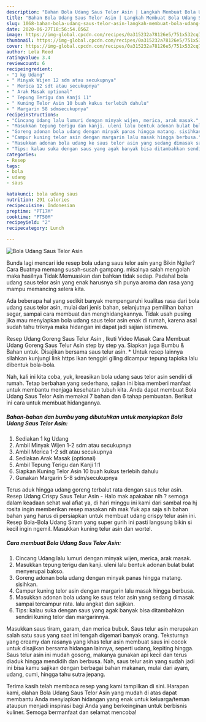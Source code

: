 ```yaml
---
description: "Bahan Bola Udang Saus Telor Asin | Langkah Membuat Bola Udang Saus Telor Asin Yang Sempurna"
title: "Bahan Bola Udang Saus Telor Asin | Langkah Membuat Bola Udang Saus Telor Asin Yang Sempurna"
slug: 1068-bahan-bola-udang-saus-telor-asin-langkah-membuat-bola-udang-saus-telor-asin-yang-sempurna
date: 2020-06-27T18:56:54.056Z
image: https://img-global.cpcdn.com/recipes/0a315232a78126e5/751x532cq70/bola-udang-saus-telor-asin-foto-resep-utama.jpg
thumbnail: https://img-global.cpcdn.com/recipes/0a315232a78126e5/751x532cq70/bola-udang-saus-telor-asin-foto-resep-utama.jpg
cover: https://img-global.cpcdn.com/recipes/0a315232a78126e5/751x532cq70/bola-udang-saus-telor-asin-foto-resep-utama.jpg
author: Lela Reed
ratingvalue: 3.4
reviewcount: 6
recipeingredient:
- "1 kg Udang"
- " Minyak Wijen 12 sdm atau secukupnya"
- " Merica 12 sdt atau secukupnya"
- " Arak Masak optional"
- " Tepung Terigu dan Kanji 11"
- " Kuning Telor Asin 10 buah kukus terlebih dahulu"
- " Margarin 58 sdmsecukupnya"
recipeinstructions:
- "Cincang Udang lalu lumuri dengan minyak wijen, merica, arak masak."
- "Masukkan tepung terigu dan kanji. uleni lalu bentuk adonan bulat bulat menyerupai bakso."
- "Goreng adonan bola udang dengan minyak panas hingga matang. sisihkan."
- "Campur kuning telor asin dengan margarin lalu masak hingga berbusa."
- "Masukkan adonan bola udang ke saus telor asin yang sedang dimasak sampai tercampur rata. lalu angkat dan sajikan."
- "Tips: kalau suka dengan saus yang agak banyak bisa ditambahkan sendiri kuning telor dan margarinnya."
categories:
- Resep
tags:
- bola
- udang
- saus

katakunci: bola udang saus 
nutrition: 291 calories
recipecuisine: Indonesian
preptime: "PT17M"
cooktime: "PT50M"
recipeyield: "2"
recipecategory: Lunch

---
```



![Bola Udang Saus Telor Asin](https://img-global.cpcdn.com/recipes/0a315232a78126e5/751x532cq70/bola-udang-saus-telor-asin-foto-resep-utama.jpg)

Bunda lagi mencari ide resep bola udang saus telor asin yang Bikin Ngiler? Cara Buatnya memang susah-susah gampang. misalnya salah mengolah maka hasilnya Tidak Memuaskan dan bahkan tidak sedap. Padahal bola udang saus telor asin yang enak harusnya sih punya aroma dan rasa yang mampu memancing selera kita.

Ada beberapa hal yang sedikit banyak mempengaruhi kualitas rasa dari bola udang saus telor asin, mulai dari jenis bahan, selanjutnya pemilihan bahan segar, sampai cara membuat dan menghidangkannya. Tidak usah pusing jika mau menyiapkan bola udang saus telor asin enak di rumah, karena asal sudah tahu triknya maka hidangan ini dapat jadi sajian istimewa.

Resep Udang Goreng Saus Telur Asin , Ikuti Video Masak Cara Membuat Udang Goreng Saus Telur Asin step by step ya. Siapkan juga Bumbu &amp; Bahan untuk. Disajikan bersama saus telur asin. * Untuk resep lainnya silahkan kunjungi link https Ikan tenggiri giling dicampur tepung tapioka lalu dibentuk bola-bola.


Nah, kali ini kita coba, yuk, kreasikan bola udang saus telor asin sendiri di rumah. Tetap berbahan yang sederhana, sajian ini bisa memberi manfaat untuk membantu menjaga kesehatan tubuh kita. Anda dapat membuat Bola Udang Saus Telor Asin memakai 7 bahan dan 6 tahap pembuatan. Berikut ini cara untuk membuat hidangannya.

<!--inarticleads1-->

##### Bahan-bahan dan bumbu yang dibutuhkan untuk menyiapkan Bola Udang Saus Telor Asin:

1. Sediakan 1 kg Udang
1. Ambil  Minyak Wijen 1-2 sdm atau secukupnya
1. Ambil  Merica 1-2 sdt atau secukupnya
1. Sediakan  Arak Masak (optional)
1. Ambil  Tepung Terigu dan Kanji 1:1
1. Siapkan  Kuning Telor Asin 10 buah kukus terlebih dahulu
1. Gunakan  Margarin 5-8 sdm/secukupnya


Terus aduk hingga udang goreng terbalut rata dengan saus telur asin. Resep Udang Crispy Saus Telur Asin - Halo mak apakabar nih ? semoga dalam keadaan sehat wal afiat ya, di hari minggu ini kami dari sambal roa hj rosita ingin memberikan resep masakan nih mak Yuk apa saja sih bahan bahan yang harus di persiapkan untuk membuat udang crispy telur asin ini. Resep Bola-Bola Udang Siram yang super gurih ini pasti langsung bikin si kecil ingin ngemil. Masukkan kuning telur asin dan wortel. 

<!--inarticleads2-->

##### Cara membuat Bola Udang Saus Telor Asin:

1. Cincang Udang lalu lumuri dengan minyak wijen, merica, arak masak.
1. Masukkan tepung terigu dan kanji. uleni lalu bentuk adonan bulat bulat menyerupai bakso.
1. Goreng adonan bola udang dengan minyak panas hingga matang. sisihkan.
1. Campur kuning telor asin dengan margarin lalu masak hingga berbusa.
1. Masukkan adonan bola udang ke saus telor asin yang sedang dimasak sampai tercampur rata. lalu angkat dan sajikan.
1. Tips: kalau suka dengan saus yang agak banyak bisa ditambahkan sendiri kuning telor dan margarinnya.


Masukkan saus tiram, garam, dan merica bubuk. Saus telur asin merupakan salah satu saus yang saat ini tengah digemari banyak orang. Teksturnya yang creamy dan rasanya yang khas telur asin membuat saus ini cocok untuk disajikan bersama hidangan lainnya, seperti udang, kepiting hingga. Saus telur asin ini mudah gosong, makanya gunakan api kecil dan terus diaduk hingga mendidih dan berbusa. Nah, saus telur asin yang sudah jadi ini bisa kamu sajikan dengan berbagai bahan makanan, mulai dari ayam, udang, cumi, hingga tahu sutra jepang. 

Terima kasih telah membaca resep yang kami tampilkan di sini. Harapan kami, olahan Bola Udang Saus Telor Asin yang mudah di atas dapat membantu Anda menyiapkan hidangan yang enak untuk keluarga/teman ataupun menjadi inspirasi bagi Anda yang berkeinginan untuk berbisnis kuliner. Semoga bermanfaat dan selamat mencoba!
